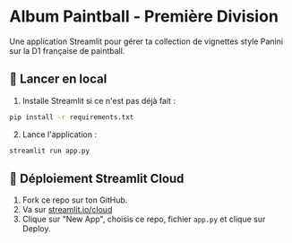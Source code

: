 
# Album Paintball - Première Division

Une application Streamlit pour gérer ta collection de vignettes style Panini sur la D1 française de paintball.

## 👟 Lancer en local

1. Installe Streamlit si ce n'est pas déjà fait :
```bash
pip install -r requirements.txt
```

2. Lance l'application :
```bash
streamlit run app.py
```

## 🚀 Déploiement Streamlit Cloud

1. Fork ce repo sur ton GitHub.
2. Va sur [streamlit.io/cloud](https://streamlit.io/cloud)
3. Clique sur "New App", choisis ce repo, fichier `app.py` et clique sur Deploy.
